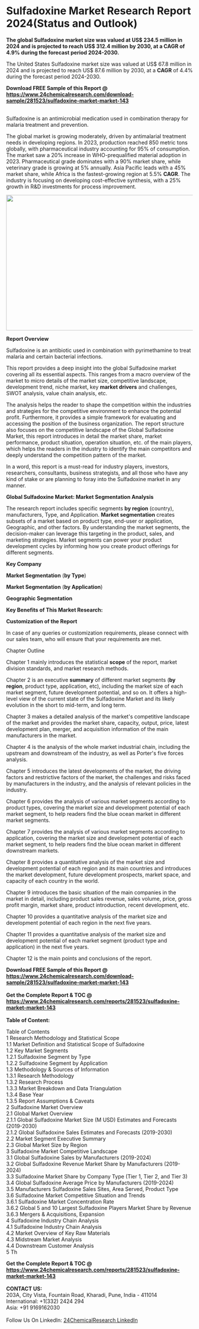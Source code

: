 <h1>Sulfadoxine Market Research Report 2024(Status and Outlook)</h1><p><strong>The global Sulfadoxine market size was valued at US$ 234.5 million in 2024 and is projected to reach US$ 312.4 million by 2030, at a CAGR of 4.9% during the forecast period 2024-2030.</strong></p><p>
</p><p>The United States Sulfadoxine market size was valued at US$ 67.8 million in 2024 and is projected to reach US$ 87.6 million by 2030, at a <strong>CAGR</strong> of 4.4% during the forecast period 2024-2030.</p><div><b>Download FREE Sample of this Report @ 
            <a href="https://www.24chemicalresearch.com/download-sample/281523/sulfadoxine-market-market-143">
            https://www.24chemicalresearch.com/download-sample/281523/sulfadoxine-market-market-143</a></b></div><br><p>
</p><p>Sulfadoxine is an antimicrobial medication used in combination therapy for malaria treatment and prevention.</p><p>
</p><p>The global market is growing moderately, driven by antimalarial treatment needs in developing regions. In 2023, production reached 850 metric tons globally, with pharmaceutical industry accounting for 95% of consumption. The market saw a 20% increase in WHO-prequalified material adoption in 2023. Pharmaceutical grade dominates with a 90% market share, while veterinary grade is growing at 5% annually. Asia Pacific leads with a 45% market share, while Africa is the fastest-growing region at 5.5% <strong>CAGR</strong>. The industry is focusing on developing cost-effective synthesis, with a 25% growth in R&amp;D investments for process improvement.</p><p>
</p><p><img alt="" src="https://24chemicalresearch.com/assets/report-images/SulfadoxineMarket.png" style="height:366px; width:731px"></p><p>
</p><p><strong>Report Overview</strong></p><p>
</p><p></p><p>
</p><p>Sulfadoxine is an antibiotic used in combination with pyrimethamine to treat malaria and certain bacterial infections.</p><p>
</p><p>This report provides a deep insight into the global Sulfadoxine market covering all its essential aspects. This ranges from a macro overview of the market to micro details of the market size, competitive landscape, development trend, niche market, key <strong>market drivers</strong> and challenges, SWOT analysis, value chain analysis, etc.</p><p>
</p><p>The analysis helps the reader to shape the competition within the industries and strategies for the competitive environment to enhance the potential profit. Furthermore, it provides a simple framework for evaluating and accessing the position of the business organization. The report structure also focuses on the competitive landscape of the Global Sulfadoxine Market, this report introduces in detail the market share, market performance, product situation, operation situation, etc. of the main players, which helps the readers in the industry to identify the main competitors and deeply understand the competition pattern of the market.</p><p>
</p><p>In a word, this report is a must-read for industry players, investors, researchers, consultants, business strategists, and all those who have any kind of stake or are planning to foray into the Sulfadoxine market in any manner.</p><p>
</p><p><strong>Global Sulfadoxine Market: Market Segmentation Analysis</strong></p><p>
</p><p>The research report includes specific segments <strong>by region</strong> (country), manufacturers, Type, and Application. <strong>Market segmentation</strong> creates subsets of a market based on product type, end-user or application, Geographic, and other factors. By understanding the market segments, the decision-maker can leverage this targeting in the product, sales, and marketing strategies. Market segments can power your product development cycles by informing how you create product offerings for different segments.</p><p>
</p><p><strong>Key Company</strong></p><p>
</p><p>
</p><p><strong>Market Segmentation</strong> (<strong>by Type</strong>)</p><p>
</p><p>
</p><p><strong>Market Segmentation</strong> (<strong>by Application</strong>)</p><p>
</p><p>
</p><p><strong>Geographic Segmentation</strong></p><p>
</p><p>
</p><p><strong>Key Benefits of This Market Research:</strong></p><p>
</p><p>
</p><p><strong>Customization of the Report</strong></p><p>
</p><p>In case of any queries or customization requirements, please connect with our sales team, who will ensure that your requirements are met.</p><p>
</p><p>Chapter Outline</p><p>
</p><p>Chapter 1 mainly introduces the statistical <strong>scope</strong> of the report, market division standards, and market research methods.</p><p>
</p><p>Chapter 2 is an executive <strong>summary</strong> of different market segments (<strong>by region</strong>, product type, application, etc), including the market size of each market segment, future development potential, and so on. It offers a high-level view of the current state of the Sulfadoxine Market and its likely evolution in the short to mid-term, and long term.</p><p>
</p><p>Chapter 3 makes a detailed analysis of the market's competitive landscape of the market and provides the market share, capacity, output, price, latest development plan, merger, and acquisition information of the main manufacturers in the market.</p><p>
</p><p>Chapter 4 is the analysis of the whole market industrial chain, including the upstream and downstream of the industry, as well as Porter's five forces analysis.</p><p>
</p><p>Chapter 5 introduces the latest developments of the market, the driving factors and restrictive factors of the market, the challenges and risks faced by manufacturers in the industry, and the analysis of relevant policies in the industry.</p><p>
</p><p>Chapter 6 provides the analysis of various market segments according to product types, covering the market size and development potential of each market segment, to help readers find the blue ocean market in different market segments.</p><p>
</p><p>Chapter 7 provides the analysis of various market segments according to application, covering the market size and development potential of each market segment, to help readers find the blue ocean market in different downstream markets.</p><p>
</p><p>Chapter 8 provides a quantitative analysis of the market size and development potential of each region and its main countries and introduces the market development, future development prospects, market space, and capacity of each country in the world.</p><p>
</p><p>Chapter 9 introduces the basic situation of the main companies in the market in detail, including product sales revenue, sales volume, price, gross profit margin, market share, product introduction, recent development, etc.</p><p>
</p><p>Chapter 10 provides a quantitative analysis of the market size and development potential of each region in the next five years.</p><p>
</p><p>Chapter 11 provides a quantitative analysis of the market size and development potential of each market segment (product type and application) in the next five years.</p><p>
</p><p>Chapter 12 is the main points and conclusions of the report.</p><div><b>Download FREE Sample of this Report @ 
            <a href="https://www.24chemicalresearch.com/download-sample/281523/sulfadoxine-market-market-143">
            https://www.24chemicalresearch.com/download-sample/281523/sulfadoxine-market-market-143</a></b></div><br><div><b>Get the Complete Report & TOC @ 
            <a href="https://www.24chemicalresearch.com/reports/281523/sulfadoxine-market-market-143">
            https://www.24chemicalresearch.com/reports/281523/sulfadoxine-market-market-143</a></b></div><br>
            <b>Table of Content:</b><p>Table of Contents<br />
 1 Research Methodology and Statistical Scope<br />
 1.1 Market Definition and Statistical Scope of Sulfadoxine<br />
 1.2 Key Market Segments<br />
 1.2.1 Sulfadoxine Segment by Type<br />
 1.2.2 Sulfadoxine Segment by Application<br />
 1.3 Methodology & Sources of Information<br />
 1.3.1 Research Methodology<br />
 1.3.2 Research Process<br />
 1.3.3 Market Breakdown and Data Triangulation<br />
 1.3.4 Base Year<br />
 1.3.5 Report Assumptions & Caveats<br />
 2 Sulfadoxine Market Overview<br />
 2.1 Global Market Overview<br />
 2.1.1 Global Sulfadoxine Market Size (M USD) Estimates and Forecasts (2019-2030)<br />
 2.1.2 Global Sulfadoxine Sales Estimates and Forecasts (2019-2030)<br />
 2.2 Market Segment Executive Summary<br />
 2.3 Global Market Size by Region<br />
 3 Sulfadoxine Market Competitive Landscape<br />
 3.1 Global Sulfadoxine Sales by Manufacturers (2019-2024)<br />
 3.2 Global Sulfadoxine Revenue Market Share by Manufacturers (2019-2024)<br />
 3.3 Sulfadoxine Market Share by Company Type (Tier 1, Tier 2, and Tier 3)<br />
 3.4 Global Sulfadoxine Average Price by Manufacturers (2019-2024)<br />
 3.5 Manufacturers Sulfadoxine Sales Sites, Area Served, Product Type<br />
 3.6 Sulfadoxine Market Competitive Situation and Trends<br />
 3.6.1 Sulfadoxine Market Concentration Rate<br />
 3.6.2 Global 5 and 10 Largest Sulfadoxine Players Market Share by Revenue<br />
 3.6.3 Mergers & Acquisitions, Expansion<br />
 4 Sulfadoxine Industry Chain Analysis<br />
 4.1 Sulfadoxine Industry Chain Analysis<br />
 4.2 Market Overview of Key Raw Materials<br />
 4.3 Midstream Market Analysis<br />
 4.4 Downstream Customer Analysis<br />
 5 Th</p><div><b>Get the Complete Report & TOC @ 
            <a href="https://www.24chemicalresearch.com/reports/281523/sulfadoxine-market-market-143">
            https://www.24chemicalresearch.com/reports/281523/sulfadoxine-market-market-143</a></b></div><br><b>CONTACT US:</b><br>
            203A, City Vista, Fountain Road, Kharadi, Pune, India - 411014<br>
            International: +1(332) 2424 294<br>
            Asia: +91 9169162030 <br><br>
            Follow Us On LinkedIn: <a href="https://www.linkedin.com/company/24chemicalresearch/">24ChemicalResearch LinkedIn</a>